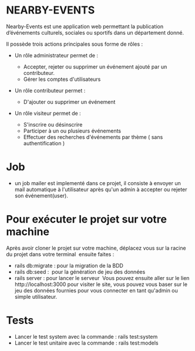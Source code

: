 # NEARBY-EVENTS

Nearby-Events est une application web permettant la publication d’événements culturels, sociales ou sportifs dans un département donné.

Il possède trois actions principales sous forme de rôles : 

- Un rôle administrateur permet de :   
    * Accepter, rejeter ou supprimer un événement ajouté par un contributeur.   
    * Gérer les comptes d'utilisateurs
    
- Un rôle contributeur permet :  
    * D'ajouter ou supprimer un événement
    
- Un rôle visiteur permet de :  
    * S'inscrire ou désinscrire   
    * Participer à un ou plusieurs événements  
    * Effectuer des recherches d'événements par thème ( sans authentification )

# Job
   * un job mailer est implementé dans ce projet, il consiste à envoyer un mail automatique à l'utilisateur après qu'un admin à accepter ou rejeter son événement(user).
# Pour exécuter le projet sur votre machine
Après avoir cloner le projet sur votre machine, déplacez vous sur la racine du projet dans votre terminal  ensuite faites : 
   * rails db:migrate : pour la migration de la BDD  
   * rails db:seed :  pour la génération de jeu des données   
   * rails server : pour lancer le serveur 
Vous pouvez ensuite aller sur le lien http://localhost:3000 pour visiter le site, vous pouvez vous baser sur le jeu des données fournies pour vous connecter en tant qu'admin ou simple utilisateur. 
# Tests
   * Lancer le test system avec la commande : rails test:system
   * Lancer le test unitaire avec la commande : rails test:models
   

